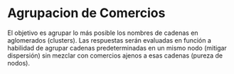 # Agrupacion de Comercios
El objetivo es agrupar lo más posible los nombres de cadenas en aglomerados (clusters). 
Las respuestas serán evaluadas en función a habilidad de agrupar cadenas predeterminadas en un mismo nodo (mitigar dispersión) 
sin mezclar con comercios ajenos a esas cadenas (pureza de nodos).
